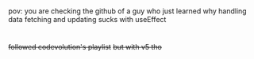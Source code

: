 
#
#

 pov: you are checking the github of a guy who just learned why handling data fetching and updating sucks with useEffect 

#
#
#
#


~~followed codevolution's playlist~~
~~but with v5 tho~~
